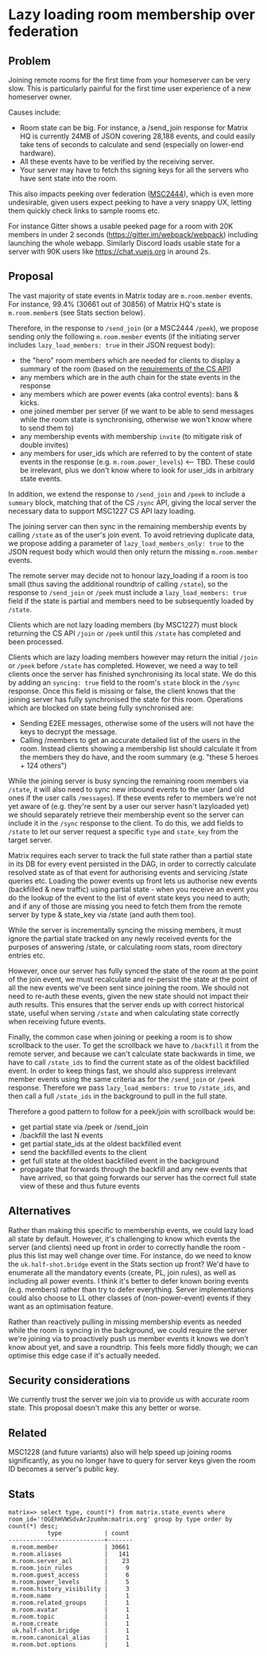 # Lazy loading room membership over federation

## Problem

Joining remote rooms for the first time from your homeserver can be very slow.
This is particularly painful for the first time user experience of a new
homeserver owner.

Causes include:
 * Room state can be big.  For instance, a /send_join response for Matrix HQ is
   currently 24MB of JSON covering 28,188 events, and could easily take tens of
   seconds to calculate and send (especially on lower-end hardware).
 * All these events have to be verified by the receiving server.
 * Your server may have to fetch ths signing keys for all the servers who have
   sent state into the room.

This also impacts peeking over federation
([MSC2444](https://github.com/matrix-org/matrix-doc/pull/2444)), which is even
more undesirable, given users expect peeking to have a very snappy UX, letting them
quickly check links to sample rooms etc.

For instance Gitter shows a usable peeked page for a room with 20K
members in under 2 seconds (https://gitter.im/webpack/webpack) including
launching the whole webapp.  Similarly Discord loads usable state for a server
with 90K users like https://chat.vuejs.org in around 2s.

## Proposal

The vast majority of state events in Matrix today are `m.room.member` events.
For instance, 99.4% (30661 out of 30856) of Matrix HQ's state is
`m.room.member`s (see Stats section below).

Therefore, in the response to `/send_join` (or a MSC2444 `/peek`), we propose
sending only the following `m.room.member` events (if the initiating server
includes `lazy_load_members: true` in their JSON request body):

 * the "hero" room members which are needed for clients to display
   a summary of the room (based on the
   [requirements of the CS API](https://github.com/matrix-org/matrix-doc/blob/1c7a6a9c7fa2b47877ce8790ea5e5c588df5fa90/api/client-server/sync.yaml#L148))
 * any members which are in the auth chain for the state events in the response
 * any members which are power events (aka control events): bans & kicks.
 * one joined member per server (if we want to be able to send messages while
   the room state is synchronising, otherwise we won't know where to send them
   to)
 * any membership events with membership `invite` (to mitigate risk of double invites)
 * any members for user_ids which are referred to by the content of state events
   in the response (e.g. `m.room.power_levels`) <-- TBD.  These could be irrelevant,
   plus we don't know where to look for user_ids in arbitrary state events.

In addition, we extend the response to `/send_join` and `/peek` to include a
`summary` block, matching that of the CS `/sync` API, giving the local server
the necessary data to support MSC1227 CS API lazy loading.

The joining server can then sync in the remaining membership events by calling
`/state` as of the user's join event.  To avoid retrieving duplicate data, we
propose adding a parameter of `lazy_load_members_only: true` to the JSON
request body which would then only return the missing `m.room.member` events.

The remote server may decide not to honour lazy_loading if a room is too small
(thus saving the additional roundtrip of calling `/state`), so the response to
`/send_join` or `/peek` must include a `lazy_load_members: true` field if the
state is partial and members need to be subsequently loaded by `/state`.

Clients which are not lazy loading members (by MSC1227) must block returning
the CS API `/join` or `/peek` until this `/state` has completed and been
processed.

Clients which are lazy loading members however may return the initial `/join`
or `/peek` before `/state` has completed.  However, we need a way to tell
clients once the server has finished synchronising its local state. We do this
by adding an `syncing: true` field to the room's `state` block in the `/sync`
response.  Once this field is missing or false, the client knows that the joining
server has fully synchronised the state for this room.  Operations which are
blocked on state being fully synchronised are:

 * Sending E2EE messages, otherwise some of the users will not have the keys
   to decrypt the message.
 * Calling /members to get an accurate detailed list of the users in the room.
   Instead clients showing a membership list should calculate it from the
   members they do have, and the room summary (e.g. "these 5 heroes + 124 others")

While the joining server is busy syncing the remaining room members via
`/state`, it will also need to sync new inbound events to the user (and old
ones if the user calls `/messages`).  If these events refer to members we're
not yet aware of (e.g. they're sent by a user our server hasn't lazyloaded
yet) we should separately retrieve their membership event so the server can
include it in the `/sync` response to the client.  To do this, we add fields
to `/state` to let our server request a specific `type` and `state_key` from
the target server.

Matrix requires each server to track the full state rather than a partial
state in its DB for every event persisted in the DAG, in order to correctly
calculate resolved state as of that event for authorising events and servicing
/state queries etc.  Loading the power events up front lets us authorise new
events (backfilled & new traffic) using partial state - when you receive an
event you do the lookup of the event to the list of event state keys you need
to auth; and if any of those are missing you need to fetch them from the
remote server by type & state_key via /state (and auth them too).

While the server is incrementally syncing the missing members, it must ignore
the partial state tracked on any newly received events for the purposes of
answering /state, or calculating room stats, room directory entries etc.

However, once our server has fully synced the state of the room at the point
of the join event, we must recalculate and re-persist the state at the point
of all the new events we've been sent since joining the room.  We should not
need to re-auth these events, given the new state should not impact their
auth results.  This ensures that the server ends up with correct historical
state, useful when serving `/state` and when calculating state correctly
when receiving future events.

Finally, the common case when joining or peeking a room is to show scrollback
to the user.  To get the scrollback we have to `/backfill` it from the remote
server, and because we can't calculate state backwards in time, we have to
call `/state_ids` to find the current state as of the oldest backfilled event.
In order to keep things fast, we should also suppress irrelevant member events
using the same criteria as for the `/send_join` or `/peek` response.  Therefore
we pass `lazy_load_members: true` to `/state_ids`, and then call a full
`/state_ids` in the background to pull in the full state.

Therefore a good pattern to follow for a peek/join with scrollback would be:

 * get partial state via /peek or /send_join
 * /backfill the last N events
 * get partial state_ids at the oldest backfilled event
 * send the backfilled events to the client
 * get full state at the oldest backfilled event in the background
 * propagate that forwards through the backfill and any new events that have
   arrived, so that going forwards our server has the correct full state view
   of these and thus future events

## Alternatives

Rather than making this specific to membership events, we could lazy load all
state by default. However, it's challenging to know which events the server
(and clients) need up front in order to correctly handle the room - plus this
list may well change over time.  For instance, do we need to know the
`uk.half-shot.bridge` event in the Stats section up front?  We'd have to enumerate
all the mandatory events (create, PL, join rules), as well as including all power
events.  I think it's better to defer known boring events (e.g. members) rather
than try to defer everything.  Server implementations could also choose to LL
other classes of (non-power-event) events if they want as an optimisation feature.

Rather than reactively pulling in missing membership events as needed while
the room is syncing in the background, we could require the server we're
joining via to proactively push us member events it knows we don't know about
yet, and save a roundtrip. This feels more fiddly though; we can optimise this
edge case if it's actually needed.

## Security considerations

We currently trust the server we join via to provide us with accurate room state.
This proposal doesn't make this any better or worse.

## Related

MSC1228 (and future variants) also will help speed up joining rooms
significantly, as you no longer have to query for server keys given the room
ID becomes a server's public key.

## Stats

```
matrix=> select type, count(*) from matrix.state_events where room_id='!OGEhHVWSdvArJzumhm:matrix.org' group by type order by count(*) desc;
           type            | count
---------------------------+-------
 m.room.member             | 30661
 m.room.aliases            |   141
 m.room.server_acl         |    23
 m.room.join_rules         |     9
 m.room.guest_access       |     6
 m.room.power_levels       |     5
 m.room.history_visibility |     3
 m.room.name               |     1
 m.room.related_groups     |     1
 m.room.avatar             |     1
 m.room.topic              |     1
 m.room.create             |     1
 uk.half-shot.bridge       |     1
 m.room.canonical_alias    |     1
 m.room.bot.options        |     1
```
